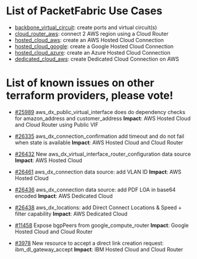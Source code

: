 # List of PacketFabric Use Cases

- [backbone_virtual_circuit](./backbone_virtual_circuit): create ports and virtual circuit(s)
- [cloud_router_aws](./cloud_router_aws): connect 2 AWS region using a Cloud Router
- [hosted_cloud_aws](./hosted_cloud_aws): create an AWS Hosted Cloud Connection
- [hosted_cloud_google](./hosted_cloud_google): create a Google Hosted Cloud Connection
- [hosted_cloud_azure](./hosted_cloud_azure): create an Azure Hosted Cloud Connection
- [dedicated_cloud_aws](./dedicated_cloud_aws): create Dedicated Cloud Connection on AWS

# List of known issues on other terraform providers, please vote!

- [#25989](https://github.com/hashicorp/terraform-provider-aws/issues/25989) aws_dx_public_virtual_interface does do dependency checks for amazon_address and customer_address
**Impact**: AWS Hosted Cloud and Cloud Router using Public VIF

- [#26335](https://github.com/hashicorp/terraform-provider-aws/issues/26335) aws_dx_connection_confirmation add timeout and do not fail when state is available 
**Impact**: AWS Hosted Cloud and Cloud Router

- [#26432](https://github.com/hashicorp/terraform-provider-aws/issues/26432) New aws_dx_virtual_interface_router_configuration data source
**Impact**: AWS Hosted Cloud

- [#26461](https://github.com/hashicorp/terraform-provider-aws/issues/26461) aws_dx_connection data source: add VLAN ID
**Impact**: AWS Hosted Cloud

- [#26436](https://github.com/hashicorp/terraform-provider-aws/issues/26436) aws_dx_connection data source: add PDF LOA in base64 encoded
**Impact**: AWS Dedicated Cloud

- [#26438](https://github.com/hashicorp/terraform-provider-aws/issues/26438) aws_dx_locations: add Direct Connect Locations & Speed + filter capability
**Impact**: AWS Dedicated Cloud

- [#11458](https://github.com/hashicorp/terraform-provider-google/issues/11458) Expose bgpPeers from google_compute_router
**Impact**: Google Hosted Cloud and Cloud Router

- [#3978](https://github.com/IBM-Cloud/terraform-provider-ibm/issues/3978) New resource to accept a direct link creation request: ibm_dl_gateway_accept
**Impact**: IBM Hosted Cloud and Cloud Router
